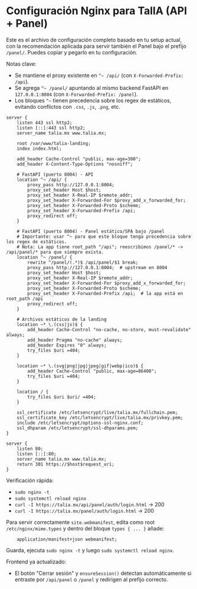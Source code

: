 # Configuración Nginx para TalIA (API + Panel)

Este es el archivo de configuración completo basado en tu setup actual, con la recomendación aplicada para servir también el Panel bajo el prefijo `/panel/`. Puedes copiar y pegarlo en tu configuración.

Notas clave:
- Se mantiene el proxy existente en `^~ /api/` (con `X-Forwarded-Prefix: /api`).
- Se agrega `^~ /panel/` apuntando al mismo backend FastAPI en `127.0.0.1:8004` (con `X-Forwarded-Prefix: /panel`).
- Los bloques `^~` tienen precedencia sobre los regex de estáticos, evitando conflictos con `.css`, `.js`, `.png`, etc.

```nginx
server {
    listen 443 ssl http2;
    listen [::]:443 ssl http2;
    server_name talia.mx www.talia.mx;

    root /var/www/talia-landing;
    index index.html;

    add_header Cache-Control "public, max-age=300";
    add_header X-Content-Type-Options "nosniff";

    # FastAPI (puerto 8004) - API
    location ^~ /api/ {
        proxy_pass http://127.0.0.1:8004;
        proxy_set_header Host $host;
        proxy_set_header X-Real-IP $remote_addr;
        proxy_set_header X-Forwarded-For $proxy_add_x_forwarded_for;
        proxy_set_header X-Forwarded-Proto $scheme;
        proxy_set_header X-Forwarded-Prefix /api;
        proxy_redirect off;
    }

    # FastAPI (puerto 8004) - Panel estático/SPA bajo /panel
    # Importante: usar ^~ para que este bloque tenga precedencia sobre los regex de estáticos.
    # Nota: La app tiene root_path "/api"; reescribimos /panel/* -> /api/panel/* para que siempre exista.
    location ^~ /panel/ {
        rewrite ^/panel/(.*)$ /api/panel/$1 break;
        proxy_pass http://127.0.0.1:8004;  # upstream en 8004
        proxy_set_header Host $host;
        proxy_set_header X-Real-IP $remote_addr;
        proxy_set_header X-Forwarded-For $proxy_add_x_forwarded_for;
        proxy_set_header X-Forwarded-Proto $scheme;
        proxy_set_header X-Forwarded-Prefix /api;  # la app está en root_path /api
        proxy_redirect off;
    }

    # Archivos estáticos de la landing
    location ~* \.(css|js)$ {
        add_header Cache-Control "no-cache, no-store, must-revalidate" always;
        add_header Pragma "no-cache" always;
        add_header Expires "0" always;
        try_files $uri =404;
    }

    location ~* \.(svg|png|jpg|jpeg|gif|webp|ico)$ {
        add_header Cache-Control "public, max-age=86400";
        try_files $uri =404;
    }

    location / {
        try_files $uri $uri/ =404;
    }

    ssl_certificate /etc/letsencrypt/live/talia.mx/fullchain.pem;
    ssl_certificate_key /etc/letsencrypt/live/talia.mx/privkey.pem;
    include /etc/letsencrypt/options-ssl-nginx.conf;
    ssl_dhparam /etc/letsencrypt/ssl-dhparams.pem;
}

server {
    listen 80;
    listen [::]:80;
    server_name talia.mx www.talia.mx;
    return 301 https://$host$request_uri;
}

```

Verificación rápida:
- `sudo nginx -t`
- `sudo systemctl reload nginx`
- `curl -I https://talia.mx/api/panel/auth/login.html` → 200
- `curl -I https://talia.mx/panel/auth/login.html` → 200

Para servir correctamente `site.webmanifest`, edita como root `/etc/nginx/mime.types` y dentro del bloque `types { ... }` añade:

```
    application/manifest+json webmanifest;
```

Guarda, ejecuta `sudo nginx -t` y luego `sudo systemctl reload nginx`.

Frontend ya actualizado:
- El botón "Cerrar sesión" y `ensureSession()` detectan automáticamente si entraste por `/api/panel` o `/panel` y redirigen al prefijo correcto.

